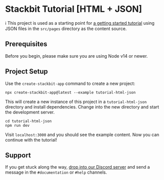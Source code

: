 # Stackbit Tutorial [HTML + JSON]

ℹ️ This project is used as a starting point for [a getting started tutorial](https://docs.stackbit.com/getting-started/html-json) using JSON files in the `src/pages` directory as the content source.

## Prerequisites

Before you begin, please make sure you are using Node v14 or newer.

## Project Setup

Use the `create-stackbit-app` command to create a new project:

    npx create-stackbit-app@latest --example tutorial-html-json

This will create a new instance of this project in a `tutorial-html-json` directory and install dependencies. Change into the new directory and start the development server.

    cd tutorial-html-json
    npm run dev

Visit `localhost:3000` and you should see the example content. Now you can continue with the tutorial!

## Support

If you get stuck along the way, [drop into our Discord server](https://discord.gg/HUNhjVkznH) and send a message in the `#documentation` or `#help` channels.
